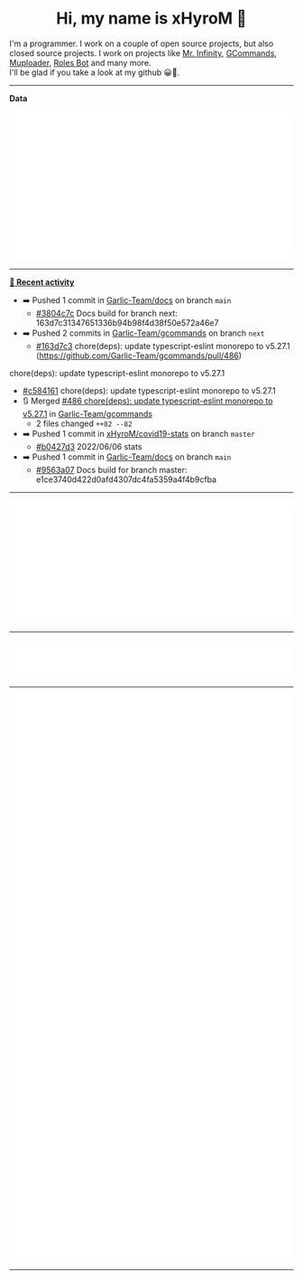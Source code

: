 <p align="center">
    <!-- <img src="https://avatars.githubusercontent.com/u/56601352" width="192" alt="hyro's pfp" /> -->
    <h1 align="center">Hi, my name is xHyroM 👋</h1>
</p>

I'm a programmer. I work on a couple of open source projects, but also closed source projects. I work on projects like [Mr. Infinity](https://discord.com/oauth2/authorize?client_id=720321585625694239&scope=bot%20applications.commands&permissions=8&redirect_uri=https://blobs.gq/imanager&prompt=consent&response_type=code), [GCommands](https://github.com/Garlic-Team/GCommands), [Muploader](https://github.com/xHyroM/Muploder), [Roles Bot](https://github.com/xHyroM/roles-bot) and many more.  
I'll be glad if you take a look at my github 😀👀.

___
**Data**

<img src="https://github.com/xHyroM/xHyroM/blob/master/.cache/base.svg">

___

**[📰 Recent activity](https://github.com/xHyroM)**
* ➡️ Pushed 1 commit in [Garlic-Team/docs](https://github.com/Garlic-Team/docs) on branch `main`
  * [#3804c7c](https://github.com/Garlic-Team/docs/commit/3804c7c) Docs build for branch next: 163d7c31347651336b94b98f4d38f50e572a46e7
* ➡️ Pushed 2 commits in [Garlic-Team/gcommands](https://github.com/Garlic-Team/gcommands) on branch `next`
  * [#163d7c3](https://github.com/Garlic-Team/gcommands/commit/163d7c3) chore(deps): update typescript-eslint monorepo to v5.27.1 (https://github.com/Garlic-Team/gcommands/pull/486)

chore(deps): update typescript-eslint monorepo to v5.27.1
  * [#c584161](https://github.com/Garlic-Team/gcommands/commit/c584161) chore(deps): update typescript-eslint monorepo to v5.27.1
* 🔃 Merged [#486 chore(deps): update typescript-eslint monorepo to v5.27.1](https://github.com/Garlic-Team/gcommands/pull/486) in [Garlic-Team/gcommands](https://github.com/Garlic-Team/gcommands)
  * 2 files changed `++82 --82`
* ➡️ Pushed 1 commit in [xHyroM/covid19-stats](https://github.com/xHyroM/covid19-stats) on branch `master`
  * [#b0427d3](https://github.com/xHyroM/covid19-stats/commit/b0427d3) 2022/06/06 stats
* ➡️ Pushed 1 commit in [Garlic-Team/docs](https://github.com/Garlic-Team/docs) on branch `main`
  * [#9563a07](https://github.com/Garlic-Team/docs/commit/9563a07) Docs build for branch master: e1ce3740d422d0afd4307dc4fa5359a4f4b9cfba


___

<img src="https://github.com/xHyroM/xHyroM/blob/master/.cache/isocalendar.svg">

___

<img src="https://github.com/xHyroM/xHyroM/blob/master/.cache/languages.svg">

___

<img src="https://github.com/xHyroM/xHyroM/blob/master/.cache/achievements.svg">

___
